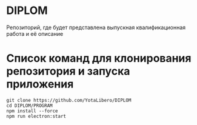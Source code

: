 # DIPLOM
Репозиторий, где будет представлена выпускная квалификационная работа и её описание

# Список команд для клонирования репозитория и запуска приложения
```
git clone https://github.com/YotaLibero/DIPLOM
cd DIPLOM/PROGRAM
npm install --force
npm run electron:start

```
